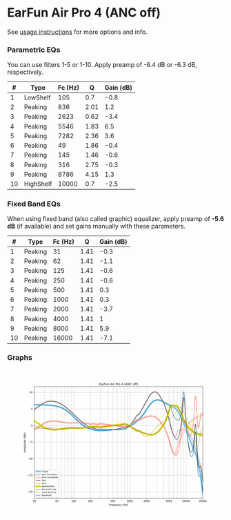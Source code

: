 # EarFun Air Pro 4 (ANC off)
See [usage instructions](https://github.com/jaakkopasanen/AutoEq#usage) for more options and info.

### Parametric EQs
You can use filters 1-5 or 1-10. Apply preamp of -6.4 dB or -6.3 dB, respectively.

|   # | Type      |   Fc (Hz) |    Q |   Gain (dB) |
|-----|-----------|-----------|------|-------------|
|   1 | LowShelf  |       105 | 0.7  |        -0.8 |
|   2 | Peaking   |       836 | 2.01 |         1.2 |
|   3 | Peaking   |      2623 | 0.62 |        -3.4 |
|   4 | Peaking   |      5546 | 1.83 |         6.5 |
|   5 | Peaking   |      7282 | 2.36 |         3.6 |
|   6 | Peaking   |        49 | 1.86 |        -0.4 |
|   7 | Peaking   |       145 | 1.46 |        -0.6 |
|   8 | Peaking   |       316 | 2.75 |        -0.3 |
|   9 | Peaking   |      8786 | 4.15 |         1.3 |
|  10 | HighShelf |     10000 | 0.7  |        -2.5 |

### Fixed Band EQs
When using fixed band (also called graphic) equalizer, apply preamp of **-5.6 dB** (if available) and set gains manually with these parameters.

|   # | Type    |   Fc (Hz) |    Q |   Gain (dB) |
|-----|---------|-----------|------|-------------|
|   1 | Peaking |        31 | 1.41 |        -0.3 |
|   2 | Peaking |        62 | 1.41 |        -1.1 |
|   3 | Peaking |       125 | 1.41 |        -0.6 |
|   4 | Peaking |       250 | 1.41 |        -0.6 |
|   5 | Peaking |       500 | 1.41 |         0.3 |
|   6 | Peaking |      1000 | 1.41 |         0.3 |
|   7 | Peaking |      2000 | 1.41 |        -3.7 |
|   8 | Peaking |      4000 | 1.41 |         1   |
|   9 | Peaking |      8000 | 1.41 |         5.9 |
|  10 | Peaking |     16000 | 1.41 |        -7.1 |

### Graphs
![](./EarFun%20Air%20Pro%204%20(ANC%20off).png)
